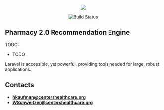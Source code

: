 <p align="center"><img src="https://centershealthcare.com/share/images/logos/corporate.png"></p>

<p align="center">
<a href="https://travis-ci.org/laravel/framework"><img src="https://travis-ci.org/laravel/framework.svg" alt="Build Status"></a>


## Pharmacy 2.0 Recommendation Engine

TODO:

- TODO


Laravel is accessible, yet powerful, providing tools needed for large, robust applications.

## Contacts

- **hkaufman@centershealthcare.org**
- **WSchweitzer@centershealthcare.org**
